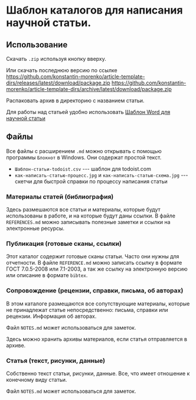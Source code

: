 # Шаблон каталогов для написания научной статьи.

## Использование

Скачать `.zip` используя кнопку вверху.

Или скачать последнюю версию по ссылке https://github.com/konstantin-morenko/article-template-dirs/releases/latest/download/package.zip
https://github.com/konstantin-morenko/article-template-dirs/archive/latest/download/package.zip

Распаковать архив в директорию с названием статьи.

Для работы над статьей удобно использовать [Шаблон Word для научной
статьи](https://github.com/konstantin-morenko/word-article-template/archive/master.zip)

## Файлы

Все файлы с расширением `.md` можно открывать с помощью программы
`Блокнот` в Windows.  Они содержат простой текст.

- `Шаблон-статьи-todoist.csv` --- шаблон для todoist.com
- `как-написать-статью-процесс.jpg` и `как-написать-статью-схема.jpg`
  --- скетчи для быстрой справки по процессу написания статьи
  
### Материалы статей (библиография)

Здесь размешаются все статьи и материалы, которые будут использованы в
работе, и на которые будут даны ссылки.  В файле `REFERENCES.md` можно
записывать полезные заметки и ссылки на электронные ресурсы.

### Публикация (готовые сканы, ссылки)

Этот каталог содержит готовые сканы статьи.  Часто они нужны для
отчетности.  В файле `REFERENCE.md` можно записать ссылку в формате
ГОСТ 7.0.5-2008 или 7.1-2003, а так же ссылку на электронную версию
или описание в формате `bibtex`.

### Сопровождение (рецензии, справки, письма, об авторах)

В этом каталоге размещаются все сопутствующие материалы, которые не
принадлежат статье непосредственно: письма, справки или рецензии.
Информация об авторах.

Файл `NOTES.md` может использоваться для заметок.

Здесь можно хранить архивы материалов, если статья отправляется в
архиве.

### Статья (текст, рисунки, данные)

Собственно текст статьи, рисунки, данные.  Все, что имеет отношение к
конечному виду статьи.

Файл `NOTES.md` может использоваться для заметок.
